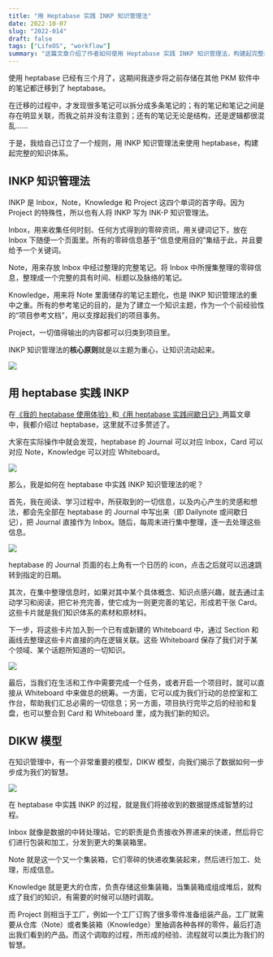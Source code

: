 ```yaml
---
title: "用 Heptabase 实践 INKP 知识管理法"
date: 2022-10-07
slug: "2022-014"
draft: false
tags: ["LifeOS", "workflow"]
summary: "这篇文章介绍了作者如何使用 Heptabase 实践 INKP 知识管理法，构建起完整的知识体系。INKP 知识管理法的核心原则是以主题为重心，让知识流动起来。作者在 heptabase 中使用 Journal 作为 Inbox，Card 作为 Note，Whiteboard 作为 Knowledge，通过 DIKW 模型将数据提炼成智慧，形成完整的知识体系。"
---
```


使用 heptabase 已经有三个月了，这期间我逐步将之前存储在其他 PKM 软件中的笔记都迁移到了 heptabase。

在迁移的过程中，才发现很多笔记可以拆分成多条笔记的；有的笔记和笔记之间是存在明显关联，而我之前并没有注意到；还有的笔记无论是结构，还是逻辑都很混乱……

于是，我给自己订立了一个规则，用 INKP 知识管理法来使用 heptabase，构建起完整的知识体系。

## INKP 知识管理法

INKP 是 Inbox，Note，Knowledge 和 Project 这四个单词的首字母。因为 Project 的特殊性，所以也有人将 INKP 写为 INK-P 知识管理法。

Inbox，用来收集任何时刻、任何方式得到的零碎资讯，用关键词记下，放在 Inbox 下随便一个页面里。所有的零碎信息基于“信息使用目的”集结于此，并且要给予一个关键词。

Note，用来存放 Inbox 中经过整理的完整笔记。将 Inbox 中所搜集整理的零碎信息，整理成一个完整的具有时间、标题以及脉络的笔记。

Knowledge，用来将 Note 里面储存的笔记主题化，也是 INKP 知识管理法的重中之重。所有的参考笔记的目的，是为了建立一个知识主题，作为一个个前经验性的“项目参考文档”，用以支撑起我们的项目事务。

Project，一切值得输出的内容都可以归类到项目里。

INKP 知识管理法的**核心原则**就是以主题为重心，让知识流动起来。

![](https://cos.justgoidea.com/justgoidea/uPic/2022/10/07/633fb6cf1842f.png)

## 用 heptabase 实践 INKP

在[《我的 heptabase 使用体验》](https://www.justgoidea.com/posts/2022-012l)和[《用 heptabase 实践间歇日记》](https://www.justgoidea.com/posts/2022-013)两篇文章中，我都介绍过 heptabase，这里就不过多赘述了。

大家在实际操作中就会发现，heptabase 的 Journal 可以对应 Inbox，Card 可以对应 Note，Knowledge 可以对应 Whiteboard。

![](https://cos.justgoidea.com/justgoidea/uPic/2022/10/07/633fb80cc9464.png)

那么，我是如何在 heptabase 中实践 INKP 知识管理法的呢？

首先，我在阅读、学习过程中，所获取到的一切信息，以及内心产生的灵感和想法，都会先全部在 heptabase 的 Journal 中写出来（即 Dailynote 或间歇日记），把 Journal 直接作为 Inbox。随后，每周末进行集中整理，逐一去处理这些信息。

![](https://cos.justgoidea.com/justgoidea/uPic/2022/10/07/633fba76cd4e7.png)

heptabase 的 Journal 页面的右上角有一个日历的 icon，点击之后就可以迅速跳转到指定的日期。

其次，在集中整理信息时，如果对其中某个具体概念、知识点感兴趣，就去通过主动学习和阅读，把它补充完善，使它成为一则更完善的笔记，形成若干张 Card。这些卡片就是我们知识体系的素材和原材料。

下一步，将这些卡片加入到一个已有或新建的 Whiteboard 中，通过 Section 和画线去整理这些卡片直接的内在逻辑关联。这些 Whiteboard 保存了我们对于某个领域、某个话题所知道的一切知识。

![](https://cos.justgoidea.com/justgoidea/uPic/2022/10/07/633fbbef8c515.jpg)

最后，当我们在生活和工作中需要完成一个任务，或者开启一个项目时，就可以直接从 Whiteboard 中来做总的统筹。一方面，它可以成为我们行动的总控室和工作台，帮助我们汇总必需的一切信息；另一方面，项目执行完毕之后的经验和复盘，也可以整合到 Card 和 Whiteboard 里，成为我们新的知识。

## DIKW 模型

在知识管理中，有一个非常重要的模型，DIKW 模型，向我们揭示了数据如何一步步成为我们的智慧。

![](https://cos.justgoidea.com/justgoidea/uPic/2022/10/07/633fc62f26b50.png)

在 heptabase 中实践 INKP 的过程，就是我们将接收到的数据提炼成智慧的过程。

Inbox 就像是数据的中转处理站，它的职责是负责接收外界递来的快递，然后将它们进行包装和加工，分发到更大的集装箱里。

Note 就是这一个又一个集装箱，它们零碎的快递收集装起来，然后进行加工、处理，形成信息。

Knowledge 就是更大的仓库，负责存储这些集装箱，当集装箱成组成堆后，就构成了我们的知识，有需要的时候可以随时调取。

而 Project 则相当于工厂，例如一个工厂订购了很多零件准备组装产品，工厂就需要从仓库（Note）或者集装箱（Knowledge）里抽调各种各样的零件，最后打造出我们看到的产品。而这个调取的过程，所形成的经验、流程就可以类比为我们的智慧。

